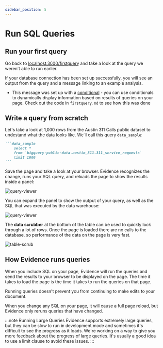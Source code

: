 ```yaml
---
sidebar_position: 5
---
```


# Run SQL Queries

## Run your first query

Go back to [localhost:3000/firstquery](http://localhost:3000/firstquery) and take a look at the query we weren't able to run earlier.

If your database connection has been set up successfully, you will see an output from the query and a message linking to an example analysis. 

* This message was set up with a [conditional](/templating#conditionals) - you can use conditionals to dynamically display information based on results of queries on your page. Check out the code in `firstquery.md` to see how this was done

## Write a query from scratch
Let's take a look at 1,000 rows from the Austin 311 Calls public dataset to undestand what the data looks like. We'll call this query `data_sample`:

````markdown title="Add to the bottom of src/pages/firstquery.md:"
```data_sample
    select * 
    from `bigquery-public-data.austin_311.311_service_requests` 
    limit 1000
```
````

Save the page and take a look at your browser. Evidence recognizes the change, runs your SQL query, and reloads the page to show the results inside a panel:

<div style={{textAlign: 'center'}}>

![query-viewer](/img/query-result-collapsed.png)
</div>

You can expand the panel to show the output of your query, as well as the SQL that was executed by the data warehouse:

<div style={{textAlign: 'center'}}>

![query-viewer](/img/query-result-expanded.png)
</div>


The **data scrubber** at the bottom of the table can be used to quickly look through a lot of rows. Once the page is loaded there are no calls to the database, so performance of the data on the page is very fast.

<div style={{textAlign: 'center'}}>

![table-scrub](/img/table-scrubber.gif)

</div>

## How Evidence runs queries
When you include SQL on your page, Evidence will run the queries and send the results to your browser to be displayed on the page. The time it takes to load the page is the time it takes to run the queries on that page.

Running queries doesn't prevent you from continuing to make edits to your document.

When you change any SQL on your page, it will cause a full page reload, but Evidence only reruns queries that have changed. 

:::note Running Large Queries
Evidence supports extremely large queries, but they can be slow to run in development mode and sometimes it's difficult to see the progress as it loads. We're working on a way to give you more feedback about the progress of large queries. It's usually a good idea to use a limit clause to avoid these issues.
:::


